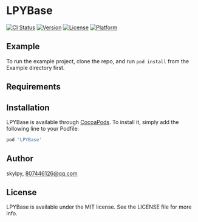 # LPYBase

[![CI Status](https://img.shields.io/travis/skylpy/LPYBase.svg?style=flat)](https://travis-ci.org/skylpy/LPYBase)
[![Version](https://img.shields.io/cocoapods/v/LPYBase.svg?style=flat)](https://cocoapods.org/pods/LPYBase)
[![License](https://img.shields.io/cocoapods/l/LPYBase.svg?style=flat)](https://cocoapods.org/pods/LPYBase)
[![Platform](https://img.shields.io/cocoapods/p/LPYBase.svg?style=flat)](https://cocoapods.org/pods/LPYBase)

## Example

To run the example project, clone the repo, and run `pod install` from the Example directory first.

## Requirements

## Installation

LPYBase is available through [CocoaPods](https://cocoapods.org). To install
it, simply add the following line to your Podfile:

```ruby
pod 'LPYBase'
```

## Author

skylpy, 807446126@qq.com

## License

LPYBase is available under the MIT license. See the LICENSE file for more info.
